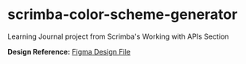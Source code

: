 # scrimba-color-scheme-generator

Learning Journal project from Scrimba's Working with APIs Section

**Design Reference:** [Figma Design File](https://www.figma.com/design/twasy8Bca4hW7gunLFSLoY/Color-Scheme-Generator?node-id=2-1155&t=QPHgVRwls0CKmfYN-1)
